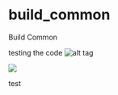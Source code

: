 # build_common
Build Common



testing the code
![alt tag](https://s3.amazonaws.com/jenkins-github-badge/build-common/master/build-status.svg)

<a href='http://engine.rdlund.qliktech.com/job/unified-sense-client-pipeline/job/master/'><img src='https://s3.amazonaws.com/jenkins-github-badge/build-common/master/build-status.svg'></a>


test